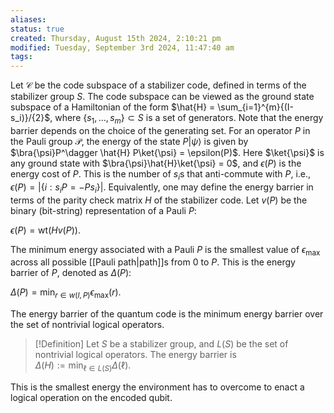 ```yaml
---
aliases: 
status: true
created: Thursday, August 15th 2024, 2:10:21 pm
modified: Tuesday, September 3rd 2024, 11:47:40 am
tags:
---
```

Let $\mathcal{C}$ be the code subspace of a stabilizer code, defined in terms of the stabilizer group $S$. The code subspace can be viewed as the ground state subspace of a Hamiltonian of the form $\hat{H} = \sum_{i=1}^{m}{(I-s_i)}/{2}$, where $\{s_1, \ldots, s_m\} \subset S$ is a set of generators. Note that the energy barrier depends on the choice of the generating set. For an operator $P$ in the Pauli group $\mathcal{P}$, the energy of the state $P|\psi\rangle$ is given by $\bra{\psi}P^\dagger \hat{H} P\ket{\psi} = \epsilon(P)$. Here $\ket{\psi}$ is any ground state with $\bra{\psi}\hat{H}\ket{\psi} = 0$, and $\epsilon(P)$ is the energy cost of $P$. This is the number of $s_i$s that anti-commute with $P$, i.e., $\epsilon(P) = | \{i: s_iP = -Ps_i\}|$. Equivalently, one may define the energy barrier in terms of the parity check matrix $H$ of the stabilizer code. Let $v(P)$ be the binary (bit-string) representation of a Pauli $P$:

$\epsilon(P) = \text{wt}(Hv(P)).$

The minimum energy associated with a Pauli $P$ is the smallest value of $\epsilon_{\text{max}}$ across all possible [[Pauli path|path]]s from $0$ to $P$. This is the energy barrier of $P$, denoted as $\Delta(P)$:

 $\Delta(P) = \min_{r\in w(I,P)}\epsilon_{\max}(r).$

The energy barrier of the quantum code is the minimum energy barrier over the set of nontrivial logical operators.

> [!Definition]
>  Let $S$ be a stabilizer group, and $L(S)$ be the set of nontrivial logical operators. The energy barrier is  
>  $\Delta(H) := \min_{\ell \in L(S)}\Delta(\ell).$

This is the smallest energy the environment has to overcome to enact a logical operation on the encoded qubit.